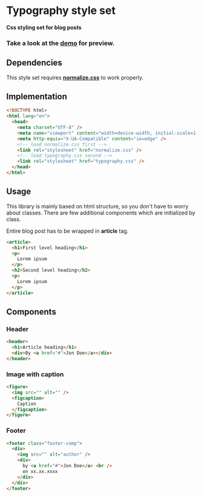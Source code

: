# Typography style set

**Css styling set for blog posts**

### Take a look at the **[demo](http://danjsef.github.io)** for preview.

## Dependencies

This style set requires **[normalize.css](https://necolas.github.io/normalize.css/)** to work properly.

## Implementation

```html
<!DOCTYPE html>
<html lang="en">
  <head>
    <meta charset="UTF-8" />
    <meta name="viewport" content="width=device-width, initial-scale=1.0" />
    <meta http-equiv="X-UA-Compatible" content="ie=edge" />
    <!-- load normalize.css first -->
    <link rel="stylesheet" href="normalize.css" />
    <!-- load typography.css second -->
    <link rel="stylesheet" href="typography.css" />
  </head>
</html>
```

## Usage

This library is mainly based on html structure, so you don't have to worry about classes. There are few additional components which are initialized by class.

Entire blog post has to be wrapped in **article** tag.

```html
<article>
  <h1>First level heading</h1>
  <p>
    Lorem ipsum
  </p>
  <h2>Second level heading</h2>
  <p>
    Lorem ipsum
  </p>
</article>
```

## Components

### Header

```html
<header>
  <h1>Article heading</h1>
  <div>By <a href="#">Jon Doe</a></div>
</header>
```

### Image with caption

```html
<figure>
  <img src="" alt="" />
  <figcaption>
    Caption
  </figcaption>
</figure>
```

### Footer

```html
<footer class="footer-comp">
  <div>
    <img src="" alt="author" />
    <div>
      by <a href="#">Jon Doe</a> <br />
      on xx.xx.xxxx
    </div>
  </div>
</footer>
```
